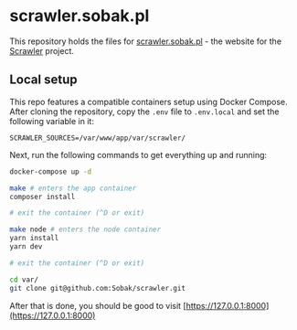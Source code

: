 # scrawler.sobak.pl

This repository holds the files for [scrawler.sobak.pl](https://scrawler.sobak.pl) - the website for
the [Scrawler](https://github.com/Sobak/scrawler) project.

## Local setup

This repo features a compatible containers setup using Docker Compose. After cloning the repository, copy
the `.env` file to `.env.local` and set the following variable in it:

```dotenv
SCRAWLER_SOURCES=/var/www/app/var/scrawler/
```

Next, run the following commands to get everything up and running:

```bash
docker-compose up -d

make # enters the app container
composer install

# exit the container (^D or exit)

make node # enters the node container
yarn install
yarn dev

# exit the container (^D or exit)

cd var/
git clone git@github.com:Sobak/scrawler.git
```

After that is done, you should be good to visit [https://127.0.0.1:8000](https://127.0.0.1:8000)
